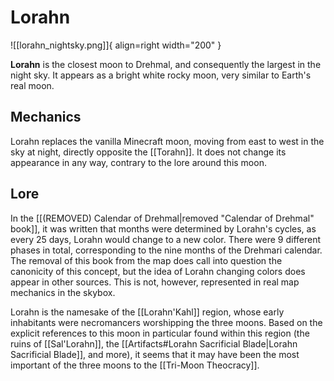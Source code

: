 # Lorahn

![[lorahn_nightsky.png]]{ align=right width="200" }

**Lorahn** is the closest moon to Drehmal, and consequently the largest in the night sky. It appears as a bright white rocky moon, very similar to Earth's real moon.

## Mechanics

Lorahn replaces the vanilla Minecraft moon, moving from east to west in the sky at night, directly opposite the [[Torahn]]. It does not change its appearance in any way, contrary to the lore around this moon.

## Lore

In the [[(REMOVED) Calendar of Drehmal|removed "Calendar of Drehmal" book]], it was written that months were determined by Lorahn's cycles, as every 25 days, Lorahn would change to a new color. There were 9 different phases in total, corresponding to the nine months of the Drehmari calendar. The removal of this book from the map does call into question the canonicity of this concept, but the idea of Lorahn changing colors does appear in other sources. This is not, however, represented in real map mechanics in the skybox.

Lorahn is the namesake of the [[Lorahn'Kahl]] region, whose early inhabitants were necromancers worshipping the three moons. Based on the explicit references to this moon in particular found within this region (the ruins of [[Sal'Lorahn]], the [[Artifacts#Lorahn Sacrificial Blade|Lorahn Sacrificial Blade]], and more), it seems that it may have been the most important of the three moons to the [[Tri-Moon Theocracy]].
